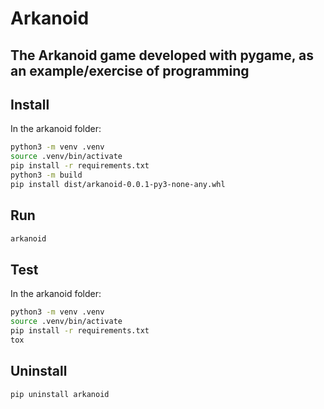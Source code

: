 # Arkanoid

## The Arkanoid game developed with pygame, as an example/exercise of programming



## Install

In the arkanoid folder:
```bash
python3 -m venv .venv
source .venv/bin/activate
pip install -r requirements.txt
python3 -m build
pip install dist/arkanoid-0.0.1-py3-none-any.whl
```

## Run
```bash
arkanoid
```


## Test
In the arkanoid folder:
```bash
python3 -m venv .venv
source .venv/bin/activate
pip install -r requirements.txt
tox
```

## Uninstall
```bash
pip uninstall arkanoid
```
